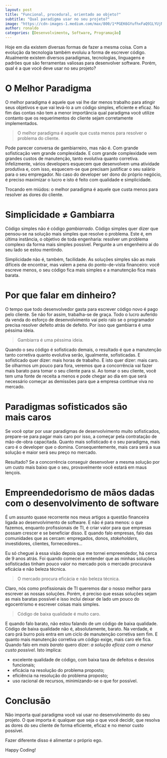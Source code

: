 ```yaml
---
layout: post
title: "Funcional, procedural, orientado ao objeto?"
subtitle: "Qual paradigma usar no seu projeto?"
image: "https://cdn-images-1.medium.com/max/800/1*PGEK6GYufhxFaQ91LYUjNw.jpeg"
author: ronaldo
categories: [Desenvolvimento, Software, Programação]
---
```


Hoje em dia existem diversas formas de fazer a mesma coisa. Com
a evolução da tecnologia também evoluiu a forma de escrever código.
Atualmente existem diversos paradigmas, tecnologias, linguagens e
padrões que são ferramentas valiosas para desenvolver software. Porém,
qual é a que você deve usar no seu projeto?

# O Melhor Paradigma

O melhor paradigma é aquele que vai lhe dar menos trabalho para atingir
seus objetivos e que vai levá-lo a um código simples, eficiente e
eficaz. No fim das contas não tem a menor importância qual paradigma
você utilize contanto que os requerimentos do cliente sejam corretamente
implementados.

> O melhor paradigma é aquele que custa menos para resolver o problema
> do cliente.

Pode parecer conversa de gambiarreiro, mas não é. Com grande
sofisticação vem grande complexidade. E com grande complexidade vem
grandes custos de manutenção, tanto evolutiva quanto corretiva.
Infelizmente, vários developers esquecem que desenvolvem uma atividade
produtiva e, com isso, esquecem-se que precisam justificar o seu salário
para o seu empregador. No caso do developer ser dono do próprio negócio,
é preciso maximizar o lucro e isto é feito com qualidade e simplicidade.

Trocando em miúdos: o melhor paradigma é aquele que custa menos para
resolver as dores do cliente.

# Simplicidade ≠ Gambiarra

Código simples não é código *gambiarrado*. Código simples quer dizer que
pensou-se na solução mais simples que resolve o problema. Este é, em
última instância, o objetivo de toda engenharia: resolver um problema
complexo da forma mais simples possível. Pergunte a um engenheiro aí do
seu lado se estou mentindo.

Simplicidade não é, também, facilidade. As soluções simples são as mais
difíceis de encontrar, mas valem a pena do ponto-de-vista financeiro:
você escreve menos, o seu código fica mais simples e a manutenção fica
mais barata.

# Por que falar em dinheiro?

O tempo que todo desenvolvedor gasta para escrever código novo é pago
pelo cliente. Se não for assim, trabalha-se de graça. Todo o lucro
auferido da venda do esforço de desenvolvimento vai pelo ralo se o
programador precisa resolver defeito atrás de defeito. Por isso que
gambiarra é uma péssima ideia.

> Gambiarra é uma péssima ideia.

Quando o seu código é sofisticado demais, o resultado é que a manutenção
tanto corretiva quanto evolutiva serão, igualmente, sofisticadas. E
sofisticado quer dizer: mais horas de trabalho. E isto quer dizer: mais
caro. Se olharmos um pouco para fora, veremos que a concorrência vai
fazer mais barato para tomar o seu cliente para si. Ao tomar o seu
cliente, você tem uma fonte de receita a menos e pode chegar ao dia em
que será necessário começar as demissões para que a empresa continue
viva no mercado.

# Paradigmas sofisticados são mais caros

Se você optar por usar paradigmas de desenvolvimento muito sofisticados,
prepare-se para pagar mais caro por isso, a começar pela contratação de
mão-de-obra capacitada. Quanto mais sofisticado é o seu paradigma, mais
caro é o developer que o domina. Consequentemente, mais cara será a sua
solução e maior será seu preço no mercado.

Resultado? Se a concorrência conseguir desenvolver a mesma solução por
um custo mais baixo que o seu, provavelmente você estará em maus
lençois.

# Empreendedorismo de mãos dadas com o desenvolvimento de software

É um assunto quase recorrente nos meus artigos a questão financeira
ligada ao desenvolvimento de software. E não é para menos: o que
fazemos, enquanto profissionais de TI, é criar valor para que empresas
possam crescer e se beneficiar disso. E quando falo empresas, falo das
comunidades que as cercam: empregados, donos, *stakeholders*,
investidores, clientes, fornecedores…

Eu só cheguei à essa visão depois que me tornei empreendedor, há cerca
de 9 anos atrás. Foi quando comecei a entender que as minhas soluções
sofisticadas tinham pouco valor no mercado pois o mercado procurava
eficácia e não beleza técnica.

> O mercado procura eficácia e não beleza técnica.

Claro, nós como profissionais de TI queremos dar o nosso melhor para
escrever as nossas soluções. Porém, é preciso que essas soluções sejam
as mais baratas possível e isso inclui deixar de lado um pouco do
egocentrismo e escrever coisas mais simples.

> Código de baixa qualidade é muito caro.

E quando falo barato, não estou falando de um código de baixa qualidade.
Código de baixa qualidade não é, absolutamente, barato. Na verdade, é
caro prá burro pois entra em um ciclo de manutenção corretiva sem fim. E
quanto mais manutenção corretiva um código exige, mais caro ele fica.
Quando falo em *mais barato* quero dizer: *a solução eficaz com o menor
custo possível*. Isto implica:

- excelente qualidade de código, com baixa taxa de defeitos e desvios funcionais;
- eficácia na resolução do problema proposto;
- eficiência na resolução do problema proposto;
- uso racional de recursos, minimizando-se o que for possível.

# Conclusão

Não importa qual paradigma você vai usar no desenvolvimento do seu
projeto. O que importa é: qualquer que seja o que você decidir, que
resolva as dores do seu cliente de forma eficiente, eficaz e no menor
custo possível.

Fazer diferente disso é alimentar o próprio ego.

Happy Coding!
